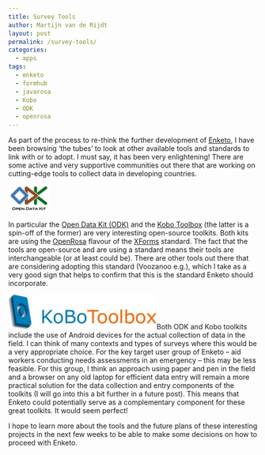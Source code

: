 ```yaml
---
title: Survey Tools
author: Martijn van de Rijdt
layout: post
permalink: /survey-tools/
categories:
  - apps
tags:
  - enketo
  - formhub
  - javarosa
  - Kobo
  - ODK
  - openrosa
---
```

As part of the process to re-think the further development of [Enketo][1], I have been browsing ‘the tubes’ to look at other available tools and standards to link with or to adopt. I must say, it has been very enlightening! There are some active and very supportive communities out there that are working on cutting-edge tools to collect data in developing countries.

 [1]: ../an-introduction-to-rapaide/ "An Introduction to Rapaide"

[![Open Data Kit logo][2]][3]

 [2]: ../files/2012/02/odk_logo.png
 [3]: http://opendatakit.org "OpenDataKit website"

In particular the [Open Data Kit (ODK)][3] and the [Kobo Toolbox][4] (the latter is a spin-off of the former) are very interesting open-source toolkits. Both kits are using the [OpenRosa][5] flavour of the [XForms][6] standard. The fact that the tools are open-source and are using a standard means their tools are interchangeable (or at least could be). There are other tools out there that are considering adopting this standard (Voozanoo e.g.), which I take as a very good sign that helps to confirm that this is the standard Enketo should incorporate.

 [3]: http://opendatakit.org/
 [4]: http://www.kobotoolbox.org/
 [5]: http://www.dimagi.com/javarosa/ "OpenRosa description on Dimagi web site"
 [6]: http://en.wikipedia.org/wiki/XForms "XForms description on wikipedia"

[![Kobo Toolbox logo][7]][8]Both ODK and Kobo toolkits include the use of Android devices for the actual collection of data in the field. I can think of many contexts and types of surveys where this would be a very appropriate choice. For the key target user group of Enketo – aid workers conducting needs assessments in an emergency – this may be less feasible. For this group, I think an approach using paper and pen in the field and a browser on any old laptop for efficient data entry will remain a more practical solution for the data collection and entry components of the toolkits (I will go into this a bit further in a future post). This means that Enketo could potentially serve as a complementary component for these great toolkits. It would seem perfect!

 [7]: ../files/2012/02/kobotoolbox_logo-300x71.jpg
 [8]: http://kobotoolbox.org

I hope to learn more about the tools and the future plans of these interesting projects in the next few weeks to be able to make some decisions on how to proceed with Enketo.

